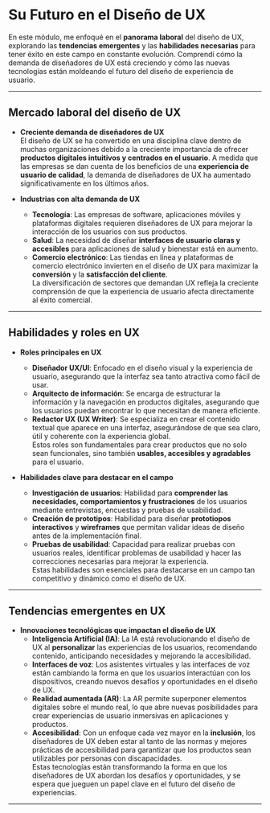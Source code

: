# **Su Futuro en el Diseño de UX**  

En este módulo, me enfoqué en el **panorama laboral** del diseño de UX, explorando las **tendencias emergentes** y las **habilidades necesarias** para tener éxito en este campo en constante evolución. Comprendí cómo la demanda de diseñadores de UX está creciendo y cómo las nuevas tecnologías están moldeando el futuro del diseño de experiencia de usuario.

---

## **Mercado laboral del diseño de UX**  

- **Creciente demanda de diseñadores de UX**  
  El diseño de UX se ha convertido en una disciplina clave dentro de muchas organizaciones debido a la creciente importancia de ofrecer **productos digitales intuitivos y centrados en el usuario**. A medida que las empresas se dan cuenta de los beneficios de una **experiencia de usuario de calidad**, la demanda de diseñadores de UX ha aumentado significativamente en los últimos años.

- **Industrias con alta demanda de UX**  
  - **Tecnología**: Las empresas de software, aplicaciones móviles y plataformas digitales requieren diseñadores de UX para mejorar la interacción de los usuarios con sus productos.  
  - **Salud**: La necesidad de diseñar **interfaces de usuario claras y accesibles** para aplicaciones de salud y bienestar está en aumento.  
  - **Comercio electrónico**: Las tiendas en línea y plataformas de comercio electrónico invierten en el diseño de UX para maximizar la **conversión** y la **satisfacción del cliente**.  
  La diversificación de sectores que demandan UX refleja la creciente comprensión de que la experiencia de usuario afecta directamente al éxito comercial.  

---

## **Habilidades y roles en UX**  

- **Roles principales en UX**  
  - **Diseñador UX/UI**: Enfocado en el diseño visual y la experiencia de usuario, asegurando que la interfaz sea tanto atractiva como fácil de usar.  
  - **Arquitecto de información**: Se encarga de estructurar la información y la navegación en productos digitales, asegurando que los usuarios puedan encontrar lo que necesitan de manera eficiente.  
  - **Redactor UX (UX Writer)**: Se especializa en crear el contenido textual que aparece en una interfaz, asegurándose de que sea claro, útil y coherente con la experiencia global.  
  Estos roles son fundamentales para crear productos que no solo sean funcionales, sino también **usables, accesibles y agradables** para el usuario.

- **Habilidades clave para destacar en el campo**  
  - **Investigación de usuarios**: Habilidad para **comprender las necesidades, comportamientos y frustraciones** de los usuarios mediante entrevistas, encuestas y pruebas de usabilidad.  
  - **Creación de prototipos**: Habilidad para diseñar **prototiopos interactivos** y **wireframes** que permitan validar ideas de diseño antes de la implementación final.  
  - **Pruebas de usabilidad**: Capacidad para realizar pruebas con usuarios reales, identificar problemas de usabilidad y hacer las correcciones necesarias para mejorar la experiencia.  
  Estas habilidades son esenciales para destacarse en un campo tan competitivo y dinámico como el diseño de UX.

---

## **Tendencias emergentes en UX**  

- **Innovaciones tecnológicas que impactan el diseño de UX**  
  - **Inteligencia Artificial (IA)**: La IA está revolucionando el diseño de UX al **personalizar** las experiencias de los usuarios, recomendando contenido, anticipando necesidades y mejorando la accesibilidad.  
  - **Interfaces de voz**: Los asistentes virtuales y las interfaces de voz están cambiando la forma en que los usuarios interactúan con los dispositivos, creando nuevos desafíos y oportunidades en el diseño de UX.  
  - **Realidad aumentada (AR)**: La AR permite superponer elementos digitales sobre el mundo real, lo que abre nuevas posibilidades para crear experiencias de usuario inmersivas en aplicaciones y productos.  
  - **Accesibilidad**: Con un enfoque cada vez mayor en la **inclusión**, los diseñadores de UX deben estar al tanto de las normas y mejores prácticas de accesibilidad para garantizar que los productos sean utilizables por personas con discapacidades.  
  Estas tecnologías están transformando la forma en que los diseñadores de UX abordan los desafíos y oportunidades, y se espera que jueguen un papel clave en el futuro del diseño de experiencias.

---